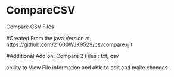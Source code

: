 # CompareCSV
Compare CSV Files

#Created From the java Version at https://github.com/21600WJK9529/csvcompare.git

#Additional Add on:
Compare 2 Files : txt, csv 

ability to View File information and able to edit and make changes 

